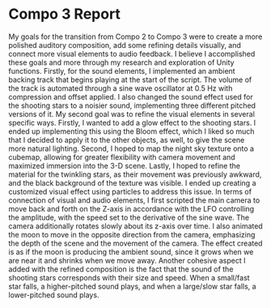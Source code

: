 # Compo 3 Report
 
   My goals for the transition from Compo 2 to Compo 3 were to create a more polished auditory composition, add some refining details visually, and connect more visual elements to audio feedback. I believe I accomplished these goals and more through my research and exploration of Unity functions. 
   Firstly, for the sound elements, I implemented an ambient backing track that begins playing at the start of the script. The volume of the track is automated through a sine wave oscillator at 0.5 Hz with compression and offset applied. I also changed the sound effect used for the shooting stars to a noisier sound, implementing three different pitched versions of it.
   My second goal was to refine the visual elements in several specific ways. Firstly, I wanted to add a glow effect to the shooting stars. I ended up implementing this using the Bloom effect, which I liked so much that I decided to apply it to the other objects, as well, to give the scene more natural lighting. Second, I hoped to map the night sky texture onto a cubemap, allowing for greater flexibility with camera movement and maximized immersion into the 3-D scene. Lastly, I hoped to refine the material for the twinkling stars, as their movement was previously awkward, and the black background of the texture was visible. I ended up creating a customized visual effect using particles to address this issue.
   In terms of connection of visual and audio elements, I first scripted the main camera to move back and forth on the Z-axis in accordance with the LFO controlling the amplitude, with the speed set to the derivative of the sine wave. The camera additionally rotates slowly about its z-axis over time. I also animated the moon to move in the opposite direction from the camera, emphasizing the depth of the scene and the movement of the camera. The effect created is as if the moon is producing the ambient sound, since it grows when we are near it and shrinks when we move away. Another cohesive aspect I added with the refined composition is the fact that the sound of the shooting stars corresponds with their size and speed. When a small/fast star falls, a higher-pitched sound plays, and when a large/slow star falls, a lower-pitched sound plays. 
